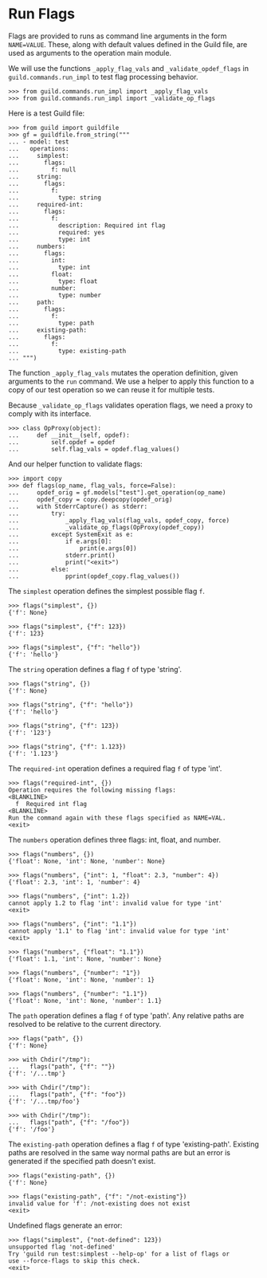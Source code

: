 # Run Flags

Flags are provided to runs as command line arguments in the form
`NAME=VALUE`. These, along with default values defined in the Guild
file, are used as arguments to the operation main module.

We will use the functions `_apply_flag_vals` and
`_validate_opdef_flags` in `guild.commands.run_impl` to test flag
processing behavior.

    >>> from guild.commands.run_impl import _apply_flag_vals
    >>> from guild.commands.run_impl import _validate_op_flags

Here is a test Guild file:

    >>> from guild import guildfile
    >>> gf = guildfile.from_string("""
    ... - model: test
    ...   operations:
    ...     simplest:
    ...       flags:
    ...         f: null
    ...     string:
    ...       flags:
    ...         f:
    ...           type: string
    ...     required-int:
    ...       flags:
    ...         f:
    ...           description: Required int flag
    ...           required: yes
    ...           type: int
    ...     numbers:
    ...       flags:
    ...         int:
    ...           type: int
    ...         float:
    ...           type: float
    ...         number:
    ...           type: number
    ...     path:
    ...       flags:
    ...         f:
    ...           type: path
    ...     existing-path:
    ...       flags:
    ...         f:
    ...           type: existing-path
    ... """)

The function `_apply_flag_vals` mutates the operation definition,
given arguments to the `run` command. We use a helper to apply this
function to a copy of our test operation so we can reuse it for
multiple tests.

Because `_validate_op_flags` validates operation flags, we need a
proxy to comply with its interface.

    >>> class OpProxy(object):
    ...     def __init__(self, opdef):
    ...         self.opdef = opdef
    ...         self.flag_vals = opdef.flag_values()

And our helper function to validate flags:

    >>> import copy
    >>> def flags(op_name, flag_vals, force=False):
    ...     opdef_orig = gf.models["test"].get_operation(op_name)
    ...     opdef_copy = copy.deepcopy(opdef_orig)
    ...     with StderrCapture() as stderr:
    ...         try:
    ...             _apply_flag_vals(flag_vals, opdef_copy, force)
    ...             _validate_op_flags(OpProxy(opdef_copy))
    ...         except SystemExit as e:
    ...             if e.args[0]:
    ...                 print(e.args[0])
    ...             stderr.print()
    ...             print("<exit>")
    ...         else:
    ...             pprint(opdef_copy.flag_values())

The `simplest` operation defines the simplest possible flag `f`.

    >>> flags("simplest", {})
    {'f': None}

    >>> flags("simplest", {"f": 123})
    {'f': 123}

    >>> flags("simplest", {"f": "hello"})
    {'f': 'hello'}

The `string` operation defines a flag `f` of type 'string'.

    >>> flags("string", {})
    {'f': None}

    >>> flags("string", {"f": "hello"})
    {'f': 'hello'}

    >>> flags("string", {"f": 123})
    {'f': '123'}

    >>> flags("string", {"f": 1.123})
    {'f': '1.123'}

The `required-int` operation defines a required flag `f` of type
'int'.

    >>> flags("required-int", {})
    Operation requires the following missing flags:
    <BLANKLINE>
      f  Required int flag
    <BLANKLINE>
    Run the command again with these flags specified as NAME=VAL.
    <exit>

The `numbers` operation defines three flags: int, float, and number.

    >>> flags("numbers", {})
    {'float': None, 'int': None, 'number': None}

    >>> flags("numbers", {"int": 1, "float": 2.3, "number": 4})
    {'float': 2.3, 'int': 1, 'number': 4}

    >>> flags("numbers", {"int": 1.2})
    cannot apply 1.2 to flag 'int': invalid value for type 'int'
    <exit>

    >>> flags("numbers", {"int": "1.1"})
    cannot apply '1.1' to flag 'int': invalid value for type 'int'
    <exit>

    >>> flags("numbers", {"float": "1.1"})
    {'float': 1.1, 'int': None, 'number': None}

    >>> flags("numbers", {"number": "1"})
    {'float': None, 'int': None, 'number': 1}

    >>> flags("numbers", {"number": "1.1"})
    {'float': None, 'int': None, 'number': 1.1}

The `path` operation defines a flag `f` of type 'path'. Any relative
paths are resolved to be relative to the current directory.

    >>> flags("path", {})
    {'f': None}

    >>> with Chdir("/tmp"):
    ...   flags("path", {"f": ""})
    {'f': '/...tmp'}

    >>> with Chdir("/tmp"):
    ...   flags("path", {"f": "foo"})
    {'f': '/...tmp/foo'}

    >>> with Chdir("/tmp"):
    ...   flags("path", {"f": "/foo"})
    {'f': '/foo'}

The `existing-path` operation defines a flag `f` of type
'existing-path'. Existing paths are resolved in the same way normal
paths are but an error is generated if the specified path doesn't
exist.

    >>> flags("existing-path", {})
    {'f': None}

    >>> flags("existing-path", {"f": "/not-existing"})
    invalid value for 'f': /not-existing does not exist
    <exit>

Undefined flags generate an error:

    >>> flags("simplest", {"not-defined": 123})
    unsupported flag 'not-defined'
    Try 'guild run test:simplest --help-op' for a list of flags or
    use --force-flags to skip this check.
    <exit>
